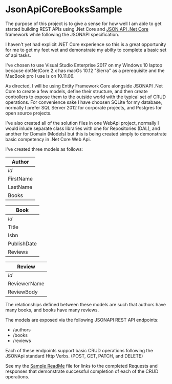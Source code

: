 # JsonApiCoreBooksSample

The purpose of this project is to give a sense for how well I am able to get started building REST APIs using .Net Core and [JSON API .Net Core](https://json-api-dotnet.github.io/JsonApiDotNetCore/) framework while following the JSONAPI specification.

I haven't yet had explicit .NET Core experience so this is a great opportunity for me to get my feet wet and demonstrate my abilty to complete a basic set of api tasks.  

I've chosen to use Visual Studio Enterprise 2017 on my Windows 10 laptop because dotNetCore 2.x has macOs 10.12 "Sierra" as a prerequisite and the MacBook pro I use is on  10.11.06.

As directed, I will be using Entity Framework Core alongside JSONAPI .Net Core to create a few models, define their structure, and then create controllers to expose them to the outside world with the typical set of CRUD operations.
For convenience sake I have choosen SQLite for my database, normally I prefer SQL Server 2012 for corporate projects, and Postgres for open source projects.

I've also created all of the solution files in one WebApi project, normally I would inlude separate class libraries with one for Repositories (DAL), and another for Domain (Models) but this is being created simply to demonstrate basic competency in .Net Core Web Api.

I've created three models as follows:

Author | 
--- | 
*Id* | 
FirstName | 
LastName | 
Books| 

Book | 
--- | 
*Id* | 
Title | 
Isbn | 
PublishDate | 
Reviews |

Review | 
--- | 
*Id* | 
ReviewerName | 
ReviewBody | 
  
 The relationships defined between these models are such that authors have many books, and books have many reviews.
 
 The models are exposed via the following JSONAPI REST API endpoints:
 * /authors
 * /books
 * /reviews
 
 Each of these endpoints support basic CRUD operations following the JSONApi standard Http Verbs. (POST, GET, PATCH, and DELETE)
 
 See my the [Sample ReadMe](/Sample/ReadMe.md) file for links to the completed Requests and responses that demonstrate successful completion of each of the CRUD operations.
 

